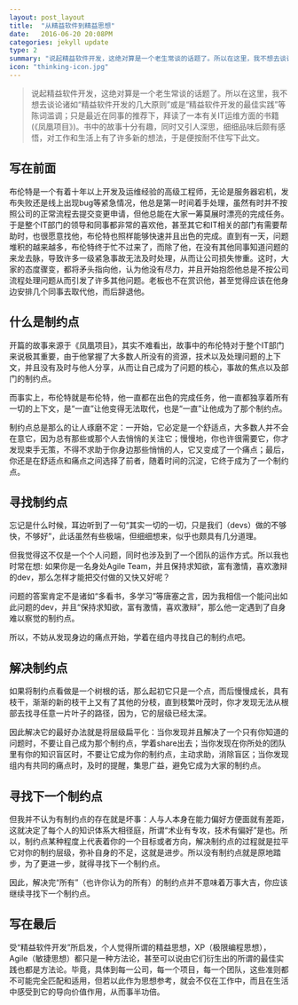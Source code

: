 ```yaml
---
layout: post_layout
title:  "从精益软件到精益思想"
date:   2016-06-20 20:08PM
categories: jekyll update
type: 2
summary: "说起精益软件开发，这绝对算是一个老生常谈的话题了。所以在这里，我不想去谈论诸如“精益软件开发的几大原则”或是“精益软件开发的最佳实践”等陈词滥调；只是最近在同事的推荐下，拜读了一本有关IT运维方面的书籍(《凤凰项目》)。书中的故事十分有趣，同时又引人深思，细细品味后颇有感悟，对工作和生活上有了许多新的想法，于是便按耐不住写下此文。"
icon: "thinking-icon.jpg"
---
```


>说起精益软件开发，这绝对算是一个老生常谈的话题了。所以在这里，我不想去谈论诸如“精益软件开发的几大原则”或是“精益软件开发的最佳实践”等陈词滥调；只是最近在同事的推荐下，拜读了一本有关IT运维方面的书籍(《凤凰项目》)。书中的故事十分有趣，同时又引人深思，细细品味后颇有感悟，对工作和生活上有了许多新的想法，于是便按耐不住写下此文。

## 写在前面

布伦特是一个有着十年以上开发及运维经验的高级工程师，无论是服务器宕机，发布失败还是线上出现bug等紧急情况，他总是第一时间着手处理，虽然有时并不按照公司的正常流程去提交变更申请，但他总能在大家一筹莫展时漂亮的完成任务。于是整个IT部门的领导和同事都非常的喜欢他，甚至其它和IT相关的部门有需要帮助时，也很愿意找他，布伦特也照样能够快速并且出色的完成。直到有一天，问题堆积的越来越多，布伦特终于忙不过来了，而除了他，在没有其他同事知道问题的来龙去脉，导致许多一级紧急事故无法及时处理，从而让公司损失惨重。这时，大家的态度骤变，都将矛头指向他，认为他没有尽力，并且开始抱怨他总是不按公司流程处理问题从而引发了许多其他问题。老板也不在赏识他，甚至觉得应该在他身边安排几个同事去取代他，而后辞退他。


## 什么是制约点

开篇的故事来源于《凤凰项目》，其实不难看出，故事中的布伦特对于整个IT部门来说极其重要，由于他掌握了大多数人所没有的资源，技术以及处理问题的上下文，并且没有及时与他人分享，从而让自己成为了问题的核心，事故的焦点以及部门的制约点。

而事实上，布伦特就是布伦特，他一直都在出色的完成任务，他一直都独享着所有一切的上下文，是“一直”让他变得无法取代，也是“一直”让他成为了那个制约点。

制约点总是那么的让人琢磨不定：一开始，它必定是一个舒适点，大多数人并不会在意它，因为总有那些或那个人去悄悄的关注它；慢慢地，你也许很需要它，你才发现束手无策，不得不求助于你身边那些悄悄的人，它又变成了一个痛点；最后，你还是在舒适点和痛点之间选择了前者，随着时间的沉淀，它终于成为了一个制约点。

## 寻找制约点

忘记是什么时候，耳边听到了一句“其实一切的一切，只是我们（devs）做的不够快，不够好”，此话虽然有些极端，但细细想来，似乎也颇具有几分道理。

但我觉得这不仅是一个个人问题，同时也涉及到了一个团队的运作方式。所以我也时常在想: 如果你是一名身处Agile Team，并且保持求知欲，富有激情，喜欢激辩的dev，那么怎样才能把交付做的又快又好呢？

问题的答案肯定不是诸如“多看书，多学习”等唐塞之言，因为我相信一个能问出如此问题的dev，并且“保持求知欲，富有激情，喜欢激辩”，那么他一定遇到了自身难以察觉的制约点。

所以，不妨从发现身边的痛点开始，学着在组内寻找自己的制约点吧。

## 解决制约点

如果将制约点看做是一个树根的话，那么起初它只是一个点，而后慢慢成长，具有枝干，渐渐的新的枝干上又有了其他的分枝，直到枝繁叶茂时，你才发现无法从根部去找寻任意一片叶子的路径，因为，它的层级已经太深。

因此解决它的最好办法就是将层级扁平化：当你发现并且解决了一个只有你知道的问题时，不要让自己成为那个制约点，学着share出去；当你发现在你所处的团队里有你的知识盲区时，不要让它成为你的制约点，主动求助，消除盲区；当你发现组内有共同的痛点时，及时的提醒，集思广益，避免它成为大家的制约点。

## 寻找下一个制约点

但我并不认为有制约点的存在就是坏事：人与人本身在能力偏好方便面就有差距，这就决定了每个人的知识体系大相径庭，所谓“术业有专攻，技术有偏好”是也。所以，制约点某种程度上代表着你的一个目标或者方向，解决制约点的过程就是拉平它对你的制约层级，弥补自身的不足，这就是进步。所以没有制约点就是原地踏步，为了更进一步，就得寻找下一个制约点。

因此，解决完“所有”（也许你认为的所有）的制约点并不意味着万事大吉，你应该继续寻找下一个制约点。

## 写在最后

受“精益软件开发”所启发，个人觉得所谓的精益思想，XP（极限编程思想），Agile（敏捷思想）都只是一种方法论，甚至可以说由它们衍生出的所谓的最佳实践也都是方法论。毕竟，具体到每一公司，每一个项目，每一个团队，这些准则都不可能完全匹配和适用，但若以此作为思想参考，就会不仅在工作中，而且在生活中感受到它的导向价值作用，从而事半功倍。